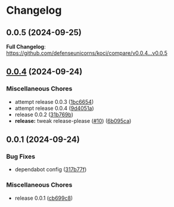 # Changelog

## 0.0.5 (2024-09-25)

**Full Changelog**: https://github.com/defenseunicorns/koci/compare/v0.0.4...v0.0.5

## [0.0.4](https://github.com/defenseunicorns/koci/compare/v0.0.1...v0.0.4) (2024-09-24)


### Miscellaneous Chores

* attempt release 0.0.3 ([1bc6654](https://github.com/defenseunicorns/koci/commit/1bc66540aca57cfc167278dfee253089395fe098))
* attempt release 0.0.4 ([9d4051a](https://github.com/defenseunicorns/koci/commit/9d4051ab74a4b593e6181b9f3000784ee13304b7))
* release 0.0.2 ([31b769b](https://github.com/defenseunicorns/koci/commit/31b769bd2dcf857c0f9e528c7cd2b684710a2948))
* **release:** tweak release-please ([#10](https://github.com/defenseunicorns/koci/issues/10)) ([6b095ca](https://github.com/defenseunicorns/koci/commit/6b095ca9a48e56e4d7ddf632e3f59b41b6936bd3))

## 0.0.1 (2024-09-24)


### Bug Fixes

* dependabot config ([317b77f](https://github.com/defenseunicorns/koci/commit/317b77f25db1d1337949a6c269e695ca345a9e55))


### Miscellaneous Chores

* release 0.0.1 ([cb699c8](https://github.com/defenseunicorns/koci/commit/cb699c85acc2c662cbf224baa4ac2cc217ac51db))
